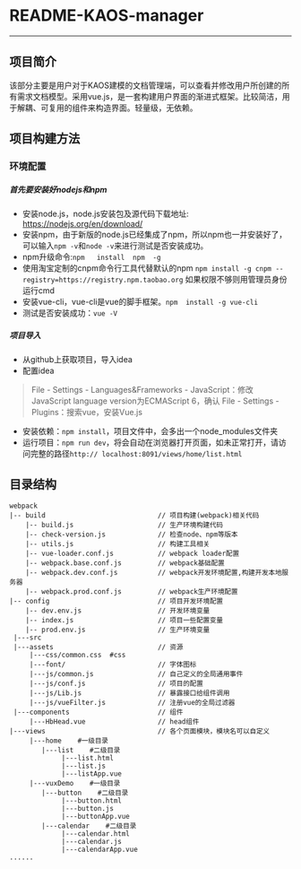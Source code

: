 # README-KAOS-manager
----
## 项目简介
该部分主要是用户对于KAOS建模的文档管理端，可以查看并修改用户所创建的所有需求文档模型。采用vue.js，是一套构建用户界面的渐进式框架。比较简洁，用于解耦、可复用的组件来构造界面。轻量级，无依赖。
## 项目构建方法
### 环境配置
##### 首先要安装好nodejs和npm
+ 安装node.js，node.js安装包及源代码下载地址: <https://nodejs.org/en/download/>
+ 安装npm，由于新版的node.js已经集成了npm，所以npm也一并安装好了，可以输入`npm -v`和`node -v`来进行测试是否安装成功。
+ npm升级命令:`npm   install  npm  -g`
+ 使用淘宝定制的cnpm命令行工具代替默认的npm
         `npm install -g cnpm --registry=https://registry.npm.taobao.org`
如果权限不够则用管理员身份运行cmd
+ 安装vue-cli，vue-cli是vue的脚手框架。`npm  install -g vue-cli`
+ 测试是否安装成功：`vue -V`
##### 项目导入
+ 从github上获取项目，导入idea
+ 配置idea
> File - Settings - Languages&Frameworks - JavaScript：修改JavaScript language version为ECMAScript 6，确认
File - Settings - Plugins：搜索vue，安装Vue.js
+ 安装依赖：`npm install`，项目文件中，会多出一个node_modules文件夹
+ 运行项目：`npm run dev`，将会自动在浏览器打开页面，如未正常打开，请访问完整的路径`http:// localhost:8091/views/home/list.html`

## 目录结构
```
webpack
|-- build                            // 项目构建(webpack)相关代码
    |-- build.js                     // 生产环境构建代码
    |-- check-version.js             // 检查node、npm等版本
    |-- utils.js                     // 构建工具相关
    |-- vue-loader.conf.js           // webpack loader配置
    |-- webpack.base.conf.js         // webpack基础配置
    |-- webpack.dev.conf.js          // webpack开发环境配置,构建开发本地服务器
    |-- webpack.prod.conf.js         // webpack生产环境配置
|-- config                           // 项目开发环境配置
    |-- dev.env.js                   // 开发环境变量
    |-- index.js                     // 项目一些配置变量
    |-- prod.env.js                  // 生产环境变量
 |---src
 |---assets                          // 资源
     |---css/common.css  #css
     |---font/                       // 字体图标
     |---js/common.js                // 自己定义的全局通用事件
     |---js/conf.js                  // 项目的配置
     |---js/Lib.js                   // 暴露接口给组件调用
     |---js/vueFilter.js             // 注册vue的全局过滤器	
 |---components                      // 组件
     |---HbHead.vue                  // head组件
|---views                            // 各个页面模块，模块名可以自定义
     |---home    #一级目录
        |---list    #二级目录
             |---list.html
             |---list.js
             |---listApp.vue
     |---vuxDemo    #一级目录
        |---button    #二级目录
             |---button.html
             |---button.js
             |---buttonApp.vue	
        |---calendar    #二级目录
             |---calendar.html
             |---calendar.js
             |---calendarApp.vue		 
......
````

